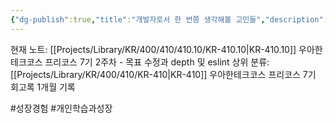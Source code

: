 ```yaml
---
{"dg-publish":true,"title":"개발자로서 한 번쯤 생각해볼 고민들","description":"한번 쯤 다들 생각해볼 만한, 정답은 없는 개발자 고민들을 정리해본 카테고리입니다.","permalink":"/projects/library/kr/400/410/410-10/kr-410-10/","dgPassFrontmatter":true,"noteIcon":"0","created":"2024-11-21T13:03:17.268+09:00","updated":"2025-07-08T23:03:37.369+09:00"}
---
```


현재 노트: [[Projects/Library/KR/400/410/410.10/KR-410.10\|KR-410.10]] 우아한테크코스 프리코스 7기 2주차 - 목표 수정과 depth 및 eslint
상위 분류: [[Projects/Library/KR/400/410/KR-410\|KR-410]] 우아한테크코스 프리코스 7기 회고록 1개월 기록

#성장경험  #개인학습과성장 